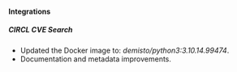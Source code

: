 
#### Integrations

##### CIRCL CVE Search

- Updated the Docker image to: *demisto/python3:3.10.14.99474*.
- Documentation and metadata improvements.
